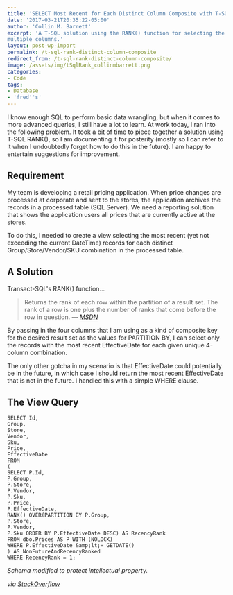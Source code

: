 ```yaml
---
title: 'SELECT Most Recent for Each Distinct Column Composite with T-SQL RANK()'
date: '2017-03-21T20:35:22-05:00'
author: 'Collin M. Barrett'
excerpt: 'A T-SQL solution using the RANK() function for selecting the most recent record for each distinct composite of
multiple columns.'
layout: post-wp-import
permalink: /t-sql-rank-distinct-column-composite
redirect_from: /t-sql-rank-distinct-column-composite/
image: /assets/img/tSqlRank_collinmbarrett.png
categories:
- Code
tags:
- Database
- 'fred''s'
---
```


I know enough SQL to perform basic data wrangling, but when it comes to more advanced queries, I still have a lot to
learn. At work today, I ran into the following problem. It took a bit of time to piece together a solution using T-SQL
RANK(), so I am documenting it for posterity (mostly so I can refer to it when I undoubtedly forget how to do this in
the future). I am happy to entertain suggestions for improvement.

## Requirement

My team is developing a retail pricing application. When price changes are processed at corporate and sent to the
stores, the application archives the records in a processed table (SQL Server). We need a reporting solution that shows
the application users all prices that are currently active at the stores.

To do this, I needed to create a view selecting the most recent (yet not exceeding the current DateTime) records for
each distinct Group/Store/Vendor/SKU combination in the processed table.

## A Solution

Transact-SQL's RANK() function…

> Returns the rank of each row within the partition of a result set. The rank of a row is one plus the number of ranks
that come before the row in question.
> — <cite>[MSDN](https://docs.microsoft.com/en-us/sql/t-sql/functions/rank-transact-sql)</cite>

By passing in the four columns that I am using as a kind of composite key for the desired result set as the values for
PARTITION BY, I can select only the records with the most recent EffectiveDate for each given unique 4-column
combination.

The only other gotcha in my scenario is that EffectiveDate could potentially be in the future, in which case I should
return the most recent EffectiveDate that is not in the future. I handled this with a simple WHERE clause.

## The View Query

```
SELECT Id,
Group,
Store,
Vendor,
Sku,
Price,
EffectiveDate
FROM
(
SELECT P.Id,
P.Group,
P.Store,
P.Vendor,
P.Sku,
P.Price,
P.EffectiveDate,
RANK() OVER(PARTITION BY P.Group,
P.Store,
P.Vendor,
P.Sku ORDER BY P.EffectiveDate DESC) AS RecencyRank
FROM dbo.Prices AS P WITH (NOLOCK)
WHERE P.EffectiveDate &amp;lt;= GETDATE()
) AS NonFutureAndRecencyRanked
WHERE RecencyRank = 1;
```

*Schema modified to protect intellectual property.*

*via [StackOverflow](https://stackoverflow.com/questions/612231/how-can-i-select-rows-with-maxcolumn-value-partition-by-another-column-in-mys/612408#612408)*